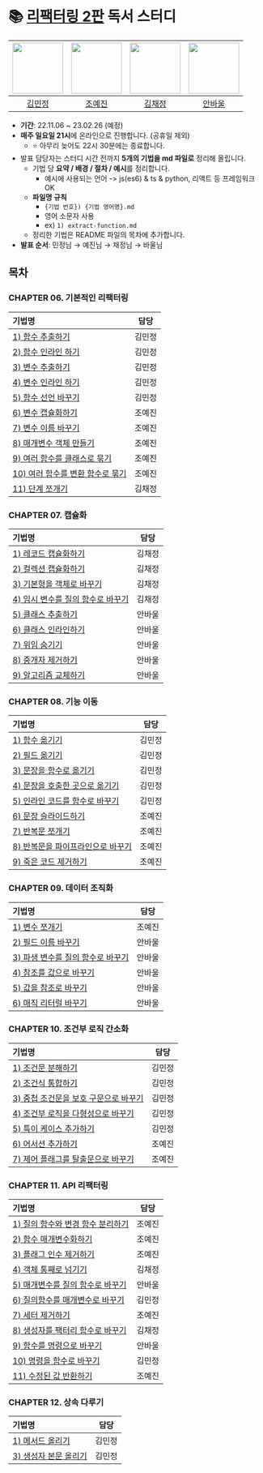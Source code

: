 # 📚 [리팩터링 2판](https://product.kyobobook.co.kr/detail/S000001810241) 독서 스터디

| [<img src="https://avatars.githubusercontent.com/kmin-jeong" width="100">](https://github.com/kmin-jeong) | [<img src="https://avatars.githubusercontent.com/ooooorobo" width="100">](https://github.com/ooooorobo) | [<img src="https://avatars.githubusercontent.com/blcklamb" width="100">](https://github.com/blcklamb) | [<img src="https://avatars.githubusercontent.com/anpaul0615" width="100">](https://github.com/anpaul0615) |
| :-------------------------------------------------------------------------------------------------------: | :-----------------------------------------------------------------------------------------------------: | :---------------------------------------------------------------------------------------------------: | :-------------------------------------------------------------------------------------------------------: |
|                                  [김민정](https://github.com/kmin-jeong)                                  |                                 [조예진](https://github.com/ooooorobo)                                  |                                 [김채정](https://github.com/blcklamb)                                 |                                  [안바울](https://github.com/anpaul0615)                                  |

- **기간**: 22.11.06 ~ 23.02.26 (예정)
- **매주 일요일 21시**에 온라인으로 진행합니다. (공휴일 제외)
  - ⭐️ 아무리 늦어도 22시 30분에는 종료합니다.
- 발표 담당자는 스터디 시간 전까지 **5개의 기법을 md 파일로** 정리해 올립니다.
  - 기법 당 **요약 / 배경 / 절차 / 예시**를 정리합니다.
    - 예시에 사용되는 언어 -> js(es6) & ts & python, 리액트 등 프레임워크 OK
  - **파일명 규칙**
    - `{기법 번호}) {기법 영어명}.md`
    - 영어 소문자 사용
    - ex) `1) extract-function.md`
  - 정리한 기법은 README 파일의 목차에 추가합니다.
- **발표 순서**: 민정님 → 예진님 → 채정님 → 바울님

## 목차

### CHAPTER 06. 기본적인 리팩터링

| 기법명                                                                                                                                                                       |  담당  |
| :--------------------------------------------------------------------------------------------------------------------------------------------------------------------------- | :----: |
| [1) 함수 추출하기](<https://github.com/githru-study/book-refactoring/blob/main/ch06)%20first-set-of-refactorings/01)extract-function.md>)                                    | 김민정 |
| [2) 함수 인라인 하기](<https://github.com/githru-study/book-refactoring/blob/main/ch06)%20first-set-of-refactorings/02)inline-function.md>)                                  | 김민정 |
| [3) 변수 추출하기](<https://github.com/githru-study/book-refactoring/blob/main/ch06)%20first-set-of-refactorings/03)extract-variable.md>)                                    | 김민정 |
| [4) 변수 인라인 하기](<https://github.com/githru-study/book-refactoring/blob/main/ch06)%20first-set-of-refactorings/04)inline-variable.md>)                                  | 김민정 |
| [5) 함수 선언 바꾸기](<https://github.com/githru-study/book-refactoring/blob/main/ch06)%20first-set-of-refactorings/05)change-function-declaration.md>)                      | 김민정 |
| [6) 변수 캡슐화하기](<https://github.com/githru-study/book-refactoring/blob/main/ch06)%20first-set-of-refactorings/06)%20encapsulate-variable.md>)                           | 조예진 |
| [7) 변수 이름 바꾸기](<https://github.com/githru-study/book-refactoring/blob/main/ch06)%20first-set-of-refactorings/07)%20rename-variable.md>)                               | 조예진 |
| [8) 매개변수 객체 만들기](<https://github.com/githru-study/book-refactoring/blob/main/ch06)%20first-set-of-refactorings/08)%20introduce-parameter-object.md>)                | 조예진 |
| [9) 여러 함수를 클래스로 묶기](<https://github.com/githru-study/book-refactoring/blob/main/ch06)%20first-set-of-refactorings/09)%20combine-functions-into-class.md>)         | 조예진 |
| [10) 여러 함수를 변환 함수로 묶기](<https://github.com/githru-study/book-refactoring/blob/main/ch06)%20first-set-of-refactorings/10)%20combine-functions-into-transform.md>) | 조예진 |
| [11) 단계 쪼개기](<https://github.com/githru-study/book-refactoring/blob/main/ch06)%20first-set-of-refactorings/11)%20split-phase.md>)                                       | 김채정 |

### CHAPTER 07. 캡슐화

| 기법명                                                                                      |  담당  |
| :------------------------------------------------------------------------------------------ | :----: |
| [1) 레코드 캡슐화하기](<./ch07)%20encapsulation/01)%20encapsulate-record.md>)               | 김채정 |
| [2) 컬렉션 캡슐화하기](<./ch07)%20encapsulation/02)%20encapsulate-collection.md>)           | 김채정 |
| [3) 기본형을 객체로 바꾸기](<./ch07)%encapsulation/03)%replace-primitive-with-object.md>)   | 김채정 |
| [4) 임시 변수를 질의 함수로 바꾸기](<./ch07)%encapsulation/04)%replace-temp-with-query.md>) | 김채정 |
| [5) 클래스 추출하기](<./ch07)%20encapsulation/05)%20extract-class.md>)                      | 안바울 |
| [6) 클래스 인라인하기](<./ch07)%20encapsulation/06)%20inline-class.md>)                     | 안바울 |
| [7) 위임 숨기기](<./ch07)%20encapsulation/07)%20hide-delegate.md>)                          | 안바울 |
| [8) 중개자 제거하기](<./ch07)%20encapsulation/08)%20remove-middle-man.md>)                  | 안바울 |
| [9) 알고리즘 교체하기](<./ch07)%20encapsulation/09)%20substitute-algorithm.md>)             | 안바울 |

### CHAPTER 08. 기능 이동

| 기법명                                                                                                     |  담당  |
| :--------------------------------------------------------------------------------------------------------- | :----: |
| [1) 함수 옮기기](<./ch08)%20moving-features/01)move-function.md>)                                          | 김민정 |
| [2) 필드 옮기기](<./ch08)%20moving-features/02)move-field.md>)                                             | 김민정 |
| [3) 문장을 함수로 옮기기](<./ch08)%20moving-features/03)move-statements-into-function.md>)                 | 김민정 |
| [4) 문장을 호출한 곳으로 옮기기](<./ch08)%20moving-features/04)move-statements-to-callers.md>)             | 김민정 |
| [5) 인라인 코드를 함수로 바꾸기](<./ch08)%20moving-features/05)replace-inline-code-with-function-call.md>) | 김민정 |
| [6) 문장 슬라이드하기](<./ch08)%20moving-features/06)%20slide-statements.md>)                              | 조예진 |
| [7) 반복문 쪼개기](<./ch08)%20moving-features/07)%20split-loop.md>)                                        | 조예진 |
| [8) 반복문을 파이프라인으로 바꾸기](<./ch08)%20moving-features/08)%20replace-loop-with-pipeline.md>)       | 조예진 |
| [9) 죽은 코드 제거하기](<./ch08)%20moving-features/09)%20remove-dead-code.md>)                             | 조예진 |

### CHAPTER 09. 데이터 조직화

| 기법명                                                                                                        |  담당  |
| :------------------------------------------------------------------------------------------------------------ | :----: |
| [1) 변수 쪼개기](<./ch09)%20organizing-data/01)%20split-variable.md>)                                         | 조예진 |
| [2) 필드 이름 바꾸기](<./ch09)%20organizing-data/02)%20rename-field.md>)                                      | 안바울 |
| [3) 파생 변수를 질의 함수로 바꾸기](<./ch09)%20organizing-data/03)%20replace-derived-variable-with-query.md>) | 안바울 |
| [4) 참조를 값으로 바꾸기](<./ch09)%20organizing-data/04)%20change-reference-to-value.md>)                     | 안바울 |
| [5) 값을 참조로 바꾸기](<./ch09)%20organizing-data/05)%20change-value-to-reference.md>)                       | 안바울 |
| [6) 매직 리터럴 바꾸기](<./ch09)%20organizing-data/06)%20replace-magic-literal.md>)                           | 안바울 |

### CHAPTER 10. 조건부 로직 간소화

| 기법명                                                                                                                                 |  담당  |
| :------------------------------------------------------------------------------------------------------------------------------------- | :----: |
| [1) 조건문 분해하기](<./ch10)%20simplifying-conditional-logic/01)decompose-conditional.md>)                                            | 김민정 |
| [2) 조건식 통합하기](<./ch10)%20simplifying-conditional-logic/02)consolidate-conditional-expression.md>)                               | 김민정 |
| [3) 중첩 조건문을 보호 구문으로 바꾸기](<./ch10)%20simplifying-conditional-logic/03)replace-nested-conditional-with-guard-clauses.md>) | 김민정 |
| [4) 조건부 로직을 다형성으로 바꾸기](<./ch10)%20simplifying-conditional-logic/04)replace-conditional-with-polymorphism.md>)            | 김민정 |
| [5) 특이 케이스 추가하기](<./ch10)%20simplifying-conditional-logic/05)introduce-sepcial-case.md>)                                      | 김민정 |
| [6) 어서션 추가하기](<./ch10)%20simplifying-conditional-logic/06)%20introduce-assertion.md>)                                           | 조예진 |
| [7) 제어 플래그를 탈출문으로 바꾸기](<./ch10)%20simplifying-conditional-logic/07)%20replace-control-flag-with-break.md>)               | 조예진 |

### CHAPTER 11. API 리팩터링

| 기법명                                                                                                              |  담당  |
| :------------------------------------------------------------------------------------------------------------------ | :----: |
| [1) 질의 함수와 변경 함수 분리하기](<./ch11)%20refactoring-apis/01)%20separate-query-from-modifier.md>)             | 조예진 |
| [2) 함수 매개변수화하기](<./ch11)%20refactoring-apis/02)%20parameterize-function.md>)                               | 조예진 |
| [3) 플래그 인수 제거하기](<./ch11)%20refactoring-apis/03)%20remove-flag-argument.md>)                               | 조예진 |
| [4) 객체 통째로 넘기기](<./ch11)%refactoring-apis/04)%20preserve-whole-object.md>)                                  | 김채정 |
| [5) 매개변수를 질의 함수로 바꾸기](<./ch11)%20refactoring-apis/05)%20replace-parameter-with-query.md>)              | 안바울 |
| [6) 질의함수를 매개변수로 바꾸기](<./ch11)%20refactoring-apis/06)%20replace-query-with-parameter.md>)               | 김민정 |
| [7) 세터 제거하기](<./ch11)%20refactoring-apis/07)%20remove-setting-method.md>)                                     | 조예진 |
| [8) 생성자를 팩터리 함수로 바꾸기](<./ch11)%20refactoring-apis/08)%20replace-constructor-with-factory-function.md>) | 김채정 |
| [9) 함수를 명령으로 바꾸기](<./ch11)%20refactoring-apis/09)%20replace-function-with-command.md>)                    | 안바울 |
| [10) 명령을 함수로 바꾸기](<./ch11)%20refactoring-apis/10)replace-command-with-function.md>)                        | 김민정 |
| [11) 수정된 값 반환하기](<./ch11)%20refactoring-apis/11)%20return-modified-value.md>)                               | 조예진 |

### CHAPTER 12. 상속 다루기

| 기법명                                                                                       |  담당  |
| :------------------------------------------------------------------------------------------- | :----: |
| [1) 메서드 올리기](<./ch12)%20dealing-with-inheritance/01)pull-up-method.md>)                | 김민정 |
| [3) 생성자 본문 올리기](<./ch12)%20dealing-with-inheritance/03)pull-up-constructor-body.md>) | 김민정 |
